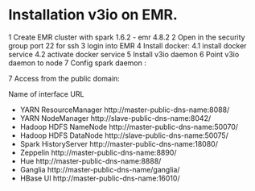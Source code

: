 Installation v3io on EMR.
=========================

1 Create EMR cluster with spark 1.6.2 - emr 4.8.2
2 Open in the security group port 22 for ssh
3 login into EMR 
4 Install docker:
    4.1 install docker service 
    4.2 activate docker service 
5 Install v3io daemon
6 Point v3io daemon to node
7 Config spark daemon :

7 Access from the public domain:

Name of interface URL

- YARN ResourceManager	http://master-public-dns-name:8088/
- YARN NodeManager		http://slave-public-dns-name:8042/
- Hadoop HDFS NameNode	http://master-public-dns-name:50070/
- Hadoop HDFS DataNode	http://slave-public-dns-name:50075/
- Spark HistoryServer	http://master-public-dns-name:18080/
- Zeppelin				http://master-public-dns-name:8890/
- Hue					http://master-public-dns-name:8888/
- Ganglia				http://master-public-dns-name/ganglia/
- HBase UI				http://master-public-dns-name:16010/


